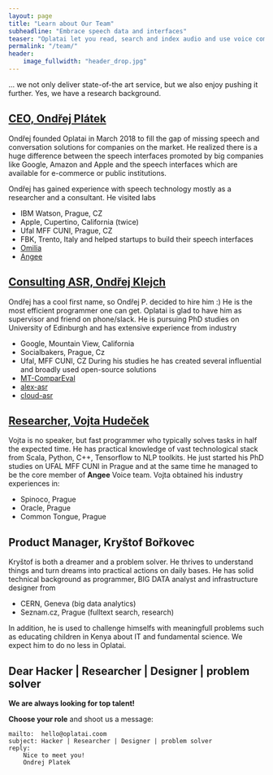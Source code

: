```yaml
---
layout: page
title: "Learn about Our Team"
subheadline: "Embrace speech data and interfaces"
teaser: "Oplatai let you read, search and index audio and use voice commands to control your system."
permalink: "/team/"
header:
    image_fullwidth: "header_drop.jpg"
---
```

... we not only deliver state-of-the art service, but we also enjoy pushing it further. Yes, we have a research background.

## [CEO, Ondřej Plátek](https://www.linkedin.com/in/ondrejplatek/)
Ondřej founded Oplatai in March 2018 to fill the gap of missing speech and conversation solutions for companies on the market.
He realized there is a huge difference between the speech interfaces promoted by big companies like Google, Amazon and Apple
and the speech interfaces which are available for e-commerce or public institutions.

Ondřej has gained experience with speech technology mostly as a researcher and a consultant.
He visited labs
- IBM Watson, Prague, CZ
- Apple, Cupertino, California (twice)
- Ufal MFF CUNI, Prague, CZ
- FBK, Trento, Italy
and helped startups to build their speech interfaces
- [Omilia](http://omilia.com)
- [Angee](http://meetangee.com)

## [Consulting ASR, Ondřej Klejch](https://www.linkedin.com/in/ondrejklejch/)
Ondřej has a cool first name, so Ondřej P. decided to hire him :)
He is the most efficient programmer one can get. Oplatai is glad to have him as supervisor and friend on phone/slack.
He is pursuing PhD studies on University of Edinburgh and has extensive experience from industry
- Google, Mountain View, California
- Socialbakers, Prague, Cz
- Ufal, MFF CUNI, CZ
During his studies he has created several influential and broadly used open-source solutions
- [MT-ComparEval](https://github.com/choko/MT-ComparEval)
- [alex-asr](https://github.com/UFAL-DSG/alex-asr)
- [cloud-asr](https://github.com/UFAL-DSG/cloud-asr)

## [Researcher, Vojta Hudeček](https://www.linkedin.com/in/vhudecek/)
Vojta is no speaker, but fast programmer who typically solves tasks in half the expected time.
He has practical knowledge of vast technological stack from Scala, Python, C++, Tensorflow to NLP toolkits.
He just started his PhD studies on UFAL MFF CUNI in Prague and at the same time he managed to be the core member of **Angee** Voice team.
Vojta obtained his industry experiences in:
- Spinoco, Prague
- Oracle, Prague
- Common Tongue, Prague

## Product Manager, Kryštof Bořkovec
Kryštof is both a dreamer and a problem solver.
He thrives to understand things and turn dreams into practical actions on daily bases.
He has solid technical background as programmer, BIG DATA analyst and infrastructure designer from
- CERN, Geneva (big data analytics)
- Seznam.cz, Prague (fulltext search, research)

In addition, he is used to challenge himselfs with meaningfull problems such as educating children in Kenya about IT and fundamental science.
We expect him to do no less in Oplatai.

## Dear Hacker | Researcher | Designer | problem solver


**We are always looking for top talent!**

**Choose your role** and shoot us a message:

    mailto:  hello@oplatai.coom
    subject: Hacker | Researcher | Designer | problem solver
    reply:
        Nice to meet you!
        Ondrej Platek

